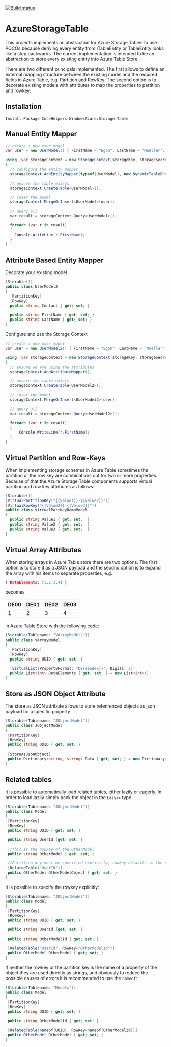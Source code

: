 [![Build status](https://ci.appveyor.com/api/projects/status/egop18jxjsfiublg?svg=true)](https://ci.appveyor.com/project/dei79/azurestoragetable)

# AzureStorageTable
This projects implements an abstraction for Azure Storage Tables to use POCOs because deriving every entity 
from ITableEntity or TableEntity looks like a step backwards. The current implementation is intended to be an 
abstraction to store every existing entity into Azure Table Store.

There are two different principals implemented. The first allows to define an external mapping structure between 
the existing model and the required fields in Azure Table, e.g. Partition and RowKey. The second option is to 
decorate existing  models with attributes to map the properties to partition and rowkey.

## Installation

```
Install-Package CoreHelpers.WindowsAzure.Storage.Table
```

## Manual Entity Mapper

```csharp
// create a new user model
var user = new UserModel() { FirstName = "Egon", LastName = "Mueller", Contact = "em@acme.org" };

using (var storageContext = new StorageContext(storageKey, storageSecret))
{
  // configure the entity mapper
  storageContext.AddEntityMapper(typeof(UserModel), new DynamicTableEntityMapper() { TableName = "UserProfiles", PartitionKeyPropery = "Contact", RowKeyProperty = "Contact" });

  // ensure the table exists
  storageContext.CreateTable<UserModel>();

  // inser the model
  storageContext.MergeOrInsert<UserModel>(user);

  // query all
  var result = storageContext.Query<UserModel>();

  foreach (var r in result)
  {
    Console.WriteLine(r.FirstName);
  }
}
```

## Attribute Based Entity Mapper

Decorate your existing model 
```csharp
[Storable()]
public class UserModel2
{                       
  [PartitionKey]
  [RowKey]
  public string Contact { get; set; }

  public string FirstName { get; set; } 
  public string LastName { get; set; }                		
}
```

Configure and use the Storage Context
```csharp
// create a new user model
var user = new UserModel2() { FirstName = "Egon", LastName = "Mueller", Contact = "em@acme.org" };            

using (var storageContext = new StorageContext(storageKey, storageSecret))
{
  // ensure we are using the attributes
  storageContext.AddAttributeMapper();

  // ensure the table exists
  storageContext.CreateTable<UserModel2>();

  // inser the model
  storageContext.MergeOrInsert<UserModel2>(user);

  // query all
  var result = storageContext.Query<UserModel2>();

  foreach (var r in result)
  {
      Console.WriteLine(r.FirstName);
  }
}
```

## Virtual Partition and Row-Keys
When implementing storage schemes in Azure Table sometimes the partition or the row key are combinations out for two or more properties. Because of that the Azure Storage Table components supports virtual partition and row key attributes as follows:

```csharp
[Storable()]
[VirtualPartitionKey("{{Value1}}-{{Value2}}")]
[VirtualRowKey("{{Value2}}-{{Value3}}")]
public class VirtualPartKeyDemoModel
{
  public string Value1 { get; set;  }
  public string Value2 { get; set;  }				
  public string Value3 { get; set;  }
}
 ```

## Virtual Array Attributes
When storing arrays in Azure Table store there are two options. The first option is to store it as a JSON payload and the second option is to expand the array with his items to separate properties, e.g.

```json
{ DataElements: [1,2,3,4] }
```

becomes 

| DE00 | DE01 | DE02 | DE03 |
| --- | --- | --- | --- |
| 1 | 2 | 3 | 4 |

in Azure Table Store with the following code: 

```csharp
[Storable(Tablename: "VArrayModels")]
public class VArrayModel
{
  [PartitionKey]
  [RowKey]
  public string UUID { get; set; }

  [VirtualList(PropertyFormat: "DE{{index}}", Digits: 2)]
  public List<int> DataElements { get; set; } = new List<int>();
}
```

## Store as JSON Object Attribute
The store as JSON attribute allows to store refenrenced objects as json payload for a specific property
 
```csharp 
[Storable(Tablename: "JObjectModel")]
public class JObjectModel
{
 [PartitionKey]
 [RowKey]
 public string UUID { get; set; }
 
 [StoreAsJsonObject]
 public Dictionary<string, string> Data { get; set; } = new Dictionary<string, string>();
}
```

## Related tables
It is possible to automatically load related tables, either lazily or eagerly. In order to load lazily simply pack the object in the `Lazy<>` type. 

```csharp 
[Storable(Tablename: "JObjectModel")]
public class Model
{
 [PartitionKey]
 [RowKey]
 public string UUID { get; set; }

 public string UserId {get; set; }
 
 //This is the rowkey of the OtherModel
 public string OtherModel { get; set; } 

 //Partition key must be specified explicitly, rowkey defaults to the name of the type (here: OtherModel)
 [RelatedTable("UserId")]
 public OtherModel OtherModelObject { get; set; } 
}
```
It is possible to specify the rowkey explicitly:
```csharp 
[Storable(Tablename: "JObjectModel")]
public class Model
{
 [PartitionKey]
 [RowKey]
 public string UUID { get; set; }

 public string UserId {get; set; }
 
 public string OtherModelId { get; set; } 

 [RelatedTable("UserId", RowKey="OtherModelId")]
 public OtherModel OtherModel { get; set; } 
}
```
If neither the rowkey or the partition key is the name of a property of the object they are used directly as strings, and obviously to reduce the possible causes of errors it is recommended to use the `nameof`: 
```csharp 
[Storable(Tablename: "Models")]
public class Model
{
 [PartitionKey]
 [RowKey]
 public string UUID { get; set; }
 
 public string OtherModelId { get; set; } 

 [RelatedTable(nameof(UUID), RowKey=nameof(OtherModelId))]
 public OtherModel OtherModel { get; set; } 
}
```